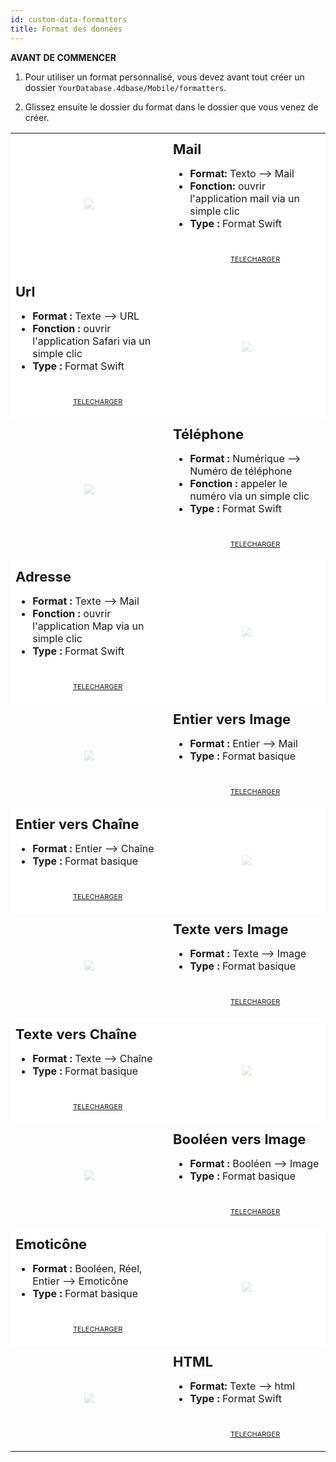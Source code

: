 ```yaml
---
id: custom-data-formatters
title: Format des données
---
```



<div class = "tips"> 

**AVANT DE COMMENCER**

1. Pour utiliser un format personnalisé, vous devez avant tout créer un dossier `YourDatabase.4dbase/Mobile/formatters`.

2. Glissez ensuite le dossier du format dans le dossier que vous venez de créer.</div> 

<div style="height: auto;">
  <table>

<col width="50%"> <col width="50%"> 
    
<tr>
<td style="height: auto; vertical-align: middle;text-align: center; border-color: #FFFFFF;background-color: #FFFFFF">
<img style="max-height: 300px; opacity: 0.2" src="https://raw.githubusercontent.com/4d-for-ios/formatter-Mail/master/formatter.png" />
</td>
<td style="height: auto; vertical-align: middle;border-color: #FFFFFF;background-color: #FFFFFF">
<h1 style="margin-top: 10px; font-size:22px">
Mail
</h1>
<ul style="font-size:16px">
<li>
<strong>Format:</strong> Texto ⟶ Mail
</li>
<li>
<strong>Fonction:</strong> ouvrir l'application mail via un simple clic
</li>
<li>
<strong>Type :</strong> Format Swift
</li>
<div style="text-align: center; margin-top: 40px;">
<p>
<a class="button" style="width: 50%; font-size: 11px" href="https://github.com/4d-for-ios/formatter-Mail/releases/latest/download/formatter-Mail.zip">TELECHARGER</a>
</p>
</div></td> </tr> 
<tr>
<td style="height: auto; vertical-align: middle;border-color: #FFFFFF;background-color: #FFFFFF">
<h1 style="margin-top: 10px; font-size:22px">
Url
</h1>
<ul style="font-size:16px">
<li>
<strong>Format :</strong> Texte ⟶ URL
</li>
<li>
<strong>Fonction :</strong> ouvrir l'application Safari via un simple clic
</li>
<li>
<strong>Type :</strong> Format Swift
</li>
<div style="text-align: center; margin-top: 40px;">
<p>
<a class="button" style="width: 50%; font-size: 11px" href="https://github.com/4d-for-ios/formatter-Url/releases/latest/download/formatter-Url.zip">TELECHARGER</a>
</p>
</div></td> 
<td style="height: auto; vertical-align: middle;text-align: center; border-color: #FFFFFF;background-color: #FFFFFF">
<img style="max-height: 300px; opacity: 0.2" src="https://raw.githubusercontent.com/4d-for-ios/formatter-Url/master/formatter.png" />
</td></tr> 
<tr>
<td style="height: auto; vertical-align: middle;text-align: center; border-color: #FFFFFF">
<img style="max-height: 300px; opacity: 0.2" src="https://raw.githubusercontent.com/4d-for-ios/formatter-Phone/master/formatter.png" />
</td>
<td style="height: auto; vertical-align: middle;border-color: #FFFFFF">
<h1 style="margin-top: 10px; font-size:22px">
Téléphone
</h1>
<ul style="font-size:16px">
<li>
<strong>Format :</strong> Numérique ⟶ Numéro de téléphone
</li>
<li>
<strong>Fonction :</strong> appeler le numéro via un simple clic
</li>
<li>
<strong>Type :</strong> Format Swift
</li>
<div style="text-align: center; margin-top: 40px;">
<p>
<a class="button" style="width: 50%; font-size: 11px" href="https://github.com/4d-for-ios/formatter-Phone/releases/latest/download/formatter-Phone.zip">TELECHARGER</a>
</p>
</div></td> </tr> 
<tr>
<td style="height: auto; vertical-align: middle;border-color: #FFFFFF;background-color: #FFFFFF">
<h1 style="margin-top: 10px; font-size:22px">
Adresse
</h1>
<ul style="font-size:16px">
<li>
<strong>Format :</strong> Texte ⟶ Mail
</li>
<li>
<strong>Fonction :</strong> ouvrir l'application Map via un simple clic
</li>
<li>
<strong>Type :</strong> Format Swift
</li>
<div style="text-align: center; margin-top: 40px;">
<p>
<a class="button" style="width: 50%; font-size: 11px" href="https://github.com/4d-for-ios/formatter-Address/releases/latest/download/formatter-Address.zip">TELECHARGER</a>
</p>
</div></td> 
<td style="height: auto; vertical-align: middle;text-align: center; border-color: #FFFFFF;background-color: #FFFFFF">
<img style="max-height: 300px; opacity: 0.2" src="https://raw.githubusercontent.com/4d-for-ios/formatter-Address/master/formatter.png" />
</td></tr> 
<tr>
<td style="height: auto; vertical-align: middle;text-align: center; border-color: #FFFFFF">
<img style="max-height: 300px; opacity: 0.2" src="https://raw.githubusercontent.com/4d-for-ios/formatter-IntegerToImage/master/formatter.png" />
</td>
<td style="height: auto; vertical-align: middle;border-color: #FFFFFF">
<h1 style="margin-top: 10px; font-size:22px">
Entier vers Image
</h1>
<ul style="font-size:16px">
<li>
<strong>Format :</strong> Entier ⟶ Mail
</li>
<li>
<strong>Type :</strong> Format basique
</li>
<div style="text-align: center; margin-top: 40px;">
<p>
<a class="button" style="width: 50%; font-size: 11px" href="https://github.com/4d-for-ios/formatter-IntegerToImage/releases/latest/download/formatter-IntegerToImage.zip">TELECHARGER</a>
</p>
</div></td> </tr> 
<tr>
<td style="height: auto; vertical-align: middle;border-color: #FFFFFF;background-color: #FFFFFF">
<h1 style="margin-top: 10px; font-size:22px">
Entier vers Chaîne
</h1>
<ul style="font-size:16px">
<li>
<strong>Format :</strong> Entier ⟶ Chaîne
</li>
<li>
<strong>Type :</strong> Format basique
</li>
<div style="text-align: center; margin-top: 40px;">
<p>
<a class="button" style="width: 50%; font-size: 11px" href="https://github.com/4d-for-ios/formatter-IntToString/releases/latest/download/formatter-IntToString.zip">TELECHARGER</a>
</p>
</div></td> 
<td style="height: auto; vertical-align: middle;text-align: center; border-color: #FFFFFF;background-color: #FFFFFF">
<img style="max-height: 300px; opacity: 0.2" src="https://raw.githubusercontent.com/4d-for-ios/formatter-IntToString/master/formatter.png" />
</td></tr> 
<tr>
<td style="height: auto; vertical-align: middle;text-align: center; border-color: #FFFFFF">
<img style="max-height: 300px; opacity: 0.2" src="https://raw.githubusercontent.com/4d-for-ios/formatter-TextToImage/master/formatter.png" />
</td>
<td style="height: auto; vertical-align: middle;border-color: #FFFFFF">
<h1 style="margin-top: 10px; font-size:22px">
Texte vers Image
</h1>
<ul style="font-size:16px">
<li>
<strong>Format :</strong> Texte ⟶ Image
</li>
<li>
<strong>Type :</strong> Format basique
</li>
<div style="text-align: center; margin-top: 40px;">
<p>
<a class="button" style="width: 50%; font-size: 11px" href="https://github.com/4d-for-ios/formatter-TextToImage/releases/latest/download/formatter-TextToImage.zip">TELECHARGER</a>
</p>
</div></td> </tr> 
<tr>
<td style="height: auto; vertical-align: middle;border-color: #FFFFFF;background-color: #FFFFFF">
<h1 style="margin-top: 10px; font-size:22px">
Texte vers Chaîne
</h1>
<ul style="font-size:16px">
<li>
<strong>Format :</strong> Texte ⟶ Chaîne
</li>
<li>
<strong>Type :</strong> Format basique
</li>
<div style="text-align: center; margin-top: 40px;">
<p>
<a class="button" style="width: 50%; font-size: 11px" href="https://github.com/4d-for-ios/formatter-TextToString/releases/latest/download/formatter-TextToString.zip">TELECHARGER</a>
</p>
</div></td> 
<td style="height: auto; vertical-align: middle;text-align: center; border-color: #FFFFFF;background-color: #FFFFFF">
<img style="max-height: 300px; opacity: 0.2" src="https://raw.githubusercontent.com/4d-for-ios/formatter-TextToString/master/formatter.png" />
</td></tr> 
<tr>
<td style="height: auto; vertical-align: middle;text-align: center; border-color: #FFFFFF">
<img style="max-height: 300px; opacity: 0.2" src="https://raw.githubusercontent.com/4d-for-ios/formatter-BoolToImage/master/formatter.png" />
</td>
<td style="height: auto; vertical-align: middle;border-color: #FFFFFF">
<h1 style="margin-top: 10px; font-size:22px">
Booléen vers Image
</h1>
<ul style="font-size:16px">
<li>
<strong>Format :</strong> Booléen ⟶ Image
</li>
<li>
<strong>Type :</strong> Format basique
</li>
<div style="text-align: center; margin-top: 40px;">
<p>
<a class="button" style="width: 50%; font-size: 11px" href="https://github.com/4d-for-ios/formatter-BoolToImage/releases/latest/download/formatter-BoolToImage.zip">TELECHARGER</a>
</p>
</div></td> </tr> 
<tr>
<td style="height: auto; vertical-align: middle;border-color: #FFFFFF;background-color: #FFFFFF">
<h1 style="margin-top: 10px; font-size:22px">
Emoticône
</h1>
<ul style="font-size:16px">
<li>
<strong>Format :</strong> Booléen, Réel, Entier ⟶ Emoticône
</li>
<li>
<strong>Type :</strong> Format basique
</li>
<div style="text-align: center; margin-top: 40px;">
<p>
<a class="button" style="width: 50%; font-size: 11px" href="https://github.com/4d-for-ios/formatter-Emoji/releases/latest/download/formatter-Emoji.zip">TELECHARGER</a>
</p>
</div></td> 
<td style="height: auto; vertical-align: middle;text-align: center; border-color: #FFFFFF;background-color: #FFFFFF">
<img style="max-height: 300px; opacity: 0.2" src="https://raw.githubusercontent.com/4d-for-ios/formatter-Emoji/master/formatter.png" />
</td></tr> 
<tr>
<td style="height: auto; vertical-align: middle;text-align: center; border-color: #FFFFFF">
<img style="max-height: 300px; opacity: 0.2" src="https://raw.githubusercontent.com/4d-for-ios/formatter-HTML/master/formatter.png" />
</td>
<td style="height: auto; vertical-align: middle;border-color: #FFFFFF">
<h1 style="margin-top: 10px; font-size:22px">
HTML
</h1>
<ul style="font-size:16px">
<li>
<strong>Format:</strong> Texte ⟶ html
</li>
<li>
<strong>Type :</strong> Format Swift
</li>
<div style="text-align: center; margin-top: 40px;">
<p>
<a class="button" style="width: 50%; font-size: 11px" href="https://github.com/4d-for-ios/formatter-HTML/releases/latest/download/formatter-HTML.zip">TELECHARGER</a>
</p>
</div></td> </tr> </table> </div>

